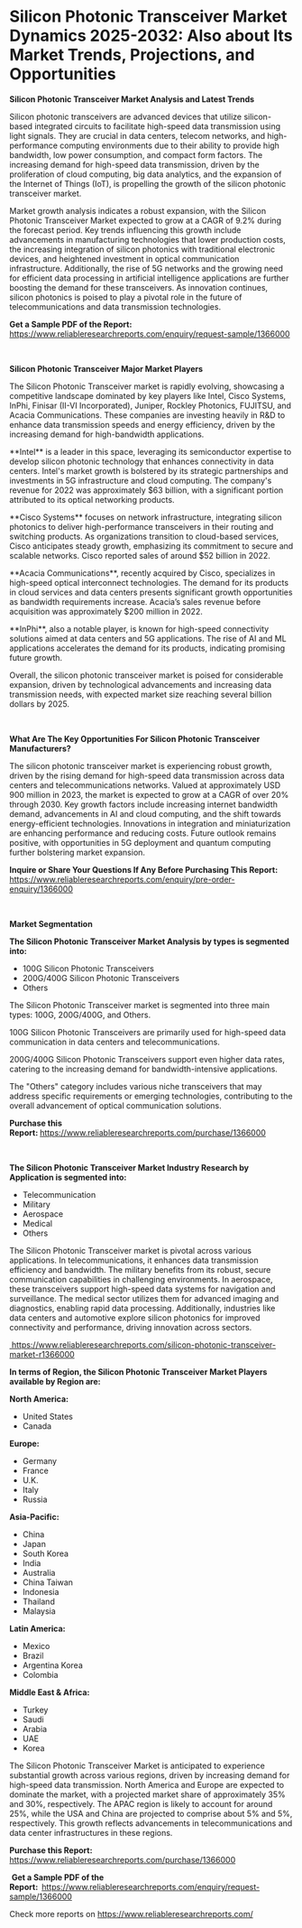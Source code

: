 <p><h1>Silicon Photonic Transceiver Market Dynamics 2025-2032: Also about Its Market Trends, Projections, and Opportunities</h1></p><p><strong>Silicon Photonic Transceiver Market Analysis and Latest Trends</strong></p>
<p><p>Silicon photonic transceivers are advanced devices that utilize silicon-based integrated circuits to facilitate high-speed data transmission using light signals. They are crucial in data centers, telecom networks, and high-performance computing environments due to their ability to provide high bandwidth, low power consumption, and compact form factors. The increasing demand for high-speed data transmission, driven by the proliferation of cloud computing, big data analytics, and the expansion of the Internet of Things (IoT), is propelling the growth of the silicon photonic transceiver market.</p><p>Market growth analysis indicates a robust expansion, with the Silicon Photonic Transceiver Market expected to grow at a CAGR of 9.2% during the forecast period. Key trends influencing this growth include advancements in manufacturing technologies that lower production costs, the increasing integration of silicon photonics with traditional electronic devices, and heightened investment in optical communication infrastructure. Additionally, the rise of 5G networks and the growing need for efficient data processing in artificial intelligence applications are further boosting the demand for these transceivers. As innovation continues, silicon photonics is poised to play a pivotal role in the future of telecommunications and data transmission technologies.</p></p>
<p><strong>Get a Sample PDF of the Report:&nbsp;</strong> <a href="https://www.reliableresearchreports.com/enquiry/request-sample/1366000?utm_campaign=2774&utm_medium=2&utm_source=Github&utm_content=ia&utm_term=22032025&utm_id=silicon-photonic-transceiver">https://www.reliableresearchreports.com/enquiry/request-sample/1366000</a></p>
<p>&nbsp;</p>
<p><strong>Silicon Photonic Transceiver Major Market Players</strong></p>
<p><p>The Silicon Photonic Transceiver market is rapidly evolving, showcasing a competitive landscape dominated by key players like Intel, Cisco Systems, InPhi, Finisar (II-VI Incorporated), Juniper, Rockley Photonics, FUJITSU, and Acacia Communications. These companies are investing heavily in R&D to enhance data transmission speeds and energy efficiency, driven by the increasing demand for high-bandwidth applications.</p><p>**Intel** is a leader in this space, leveraging its semiconductor expertise to develop silicon photonic technology that enhances connectivity in data centers. Intel's market growth is bolstered by its strategic partnerships and investments in 5G infrastructure and cloud computing. The company's revenue for 2022 was approximately $63 billion, with a significant portion attributed to its optical networking products.</p><p>**Cisco Systems** focuses on network infrastructure, integrating silicon photonics to deliver high-performance transceivers in their routing and switching products. As organizations transition to cloud-based services, Cisco anticipates steady growth, emphasizing its commitment to secure and scalable networks. Cisco reported sales of around $52 billion in 2022.</p><p>**Acacia Communications**, recently acquired by Cisco, specializes in high-speed optical interconnect technologies. The demand for its products in cloud services and data centers presents significant growth opportunities as bandwidth requirements increase. Acacia’s sales revenue before acquisition was approximately $200 million in 2022.</p><p>**InPhi**, also a notable player, is known for high-speed connectivity solutions aimed at data centers and 5G applications. The rise of AI and ML applications accelerates the demand for its products, indicating promising future growth.</p><p>Overall, the silicon photonic transceiver market is poised for considerable expansion, driven by technological advancements and increasing data transmission needs, with expected market size reaching several billion dollars by 2025.</p></p>
<p>&nbsp;</p>
<p><strong>What Are The Key Opportunities For Silicon Photonic Transceiver Manufacturers?</strong></p>
<p><p>The silicon photonic transceiver market is experiencing robust growth, driven by the rising demand for high-speed data transmission across data centers and telecommunications networks. Valued at approximately USD 900 million in 2023, the market is expected to grow at a CAGR of over 20% through 2030. Key growth factors include increasing internet bandwidth demand, advancements in AI and cloud computing, and the shift towards energy-efficient technologies. Innovations in integration and miniaturization are enhancing performance and reducing costs. Future outlook remains positive, with opportunities in 5G deployment and quantum computing further bolstering market expansion.</p></p>
<p><strong>Inquire or Share Your Questions If Any Before Purchasing This Report:</strong> <a href="https://www.reliableresearchreports.com/enquiry/pre-order-enquiry/1366000?utm_campaign=2774&utm_medium=2&utm_source=Github&utm_content=ia&utm_term=22032025&utm_id=silicon-photonic-transceiver">https://www.reliableresearchreports.com/enquiry/pre-order-enquiry/1366000</a></p>
<p>&nbsp;</p>
<p><strong>Market Segmentation</strong></p>
<p><strong>The Silicon Photonic Transceiver Market Analysis by types is segmented into:</strong></p>
<p><ul><li>100G Silicon Photonic Transceivers</li><li>200G/400G Silicon Photonic Transceivers</li><li>Others</li></ul></p>
<p><p>The Silicon Photonic Transceiver market is segmented into three main types: 100G, 200G/400G, and Others. </p><p>100G Silicon Photonic Transceivers are primarily used for high-speed data communication in data centers and telecommunications. </p><p>200G/400G Silicon Photonic Transceivers support even higher data rates, catering to the increasing demand for bandwidth-intensive applications. </p><p>The "Others" category includes various niche transceivers that may address specific requirements or emerging technologies, contributing to the overall advancement of optical communication solutions.</p></p>
<p><strong>Purchase this Report:&nbsp;</strong><a href="https://www.reliableresearchreports.com/purchase/1366000?utm_campaign=2774&utm_medium=2&utm_source=Github&utm_content=ia&utm_term=22032025&utm_id=silicon-photonic-transceiver">https://www.reliableresearchreports.com/purchase/1366000</a></p>
<p>&nbsp;</p>
<p><strong>The Silicon Photonic Transceiver Market Industry Research by Application is segmented into:</strong></p>
<p><ul><li>Telecommunication</li><li>Military</li><li>Aerospace</li><li>Medical</li><li>Others</li></ul></p>
<p><p>The Silicon Photonic Transceiver market is pivotal across various applications. In telecommunications, it enhances data transmission efficiency and bandwidth. The military benefits from its robust, secure communication capabilities in challenging environments. In aerospace, these transceivers support high-speed data systems for navigation and surveillance. The medical sector utilizes them for advanced imaging and diagnostics, enabling rapid data processing. Additionally, industries like data centers and automotive explore silicon photonics for improved connectivity and performance, driving innovation across sectors.</p></p>
<p><a href="https://www.reliableresearchreports.com/silicon-photonic-transceiver-market-r1366000?utm_campaign=2774&utm_medium=2&utm_source=Github&utm_content=ia&utm_term=22032025&utm_id=silicon-photonic-transceiver">&nbsp;https://www.reliableresearchreports.com/silicon-photonic-transceiver-market-r1366000</a></p>
<p><strong>In terms of Region, the Silicon Photonic Transceiver Market Players available by Region are:</strong></p>
<p>
    <p> <strong> North America: </strong>
        <ul>
            <li>United States</li>
            <li>Canada</li>
        </ul>
        </p> 
    <p> <strong> Europe: </strong>
        <ul>
            <li>Germany</li>
            <li>France</li>
            <li>U.K.</li>
            <li>Italy</li>
            <li>Russia</li>
        </ul>
        </p> 
    <p> <strong> Asia-Pacific: </strong>
        <ul>
            <li>China</li>
            <li>Japan</li>
            <li>South Korea</li>
            <li>India</li>
            <li>Australia</li>
            <li>China Taiwan</li>
            <li>Indonesia</li>
            <li>Thailand</li>
            <li>Malaysia</li>
        </ul>
        </p> 
    <p> <strong> Latin America: </strong>
        <ul>
            <li>Mexico</li>
            <li>Brazil</li>
            <li>Argentina Korea</li>
            <li>Colombia</li>
        </ul>
        </p> 
    <p> <strong> Middle East & Africa: </strong>
        <ul>
            <li>Turkey</li>
            <li>Saudi</li>
            <li>Arabia</li>
            <li>UAE</li>
            <li>Korea</li>
        </ul>
    </p>
    </p>
<p><p>The Silicon Photonic Transceiver Market is anticipated to experience substantial growth across various regions, driven by increasing demand for high-speed data transmission. North America and Europe are expected to dominate the market, with a projected market share of approximately 35% and 30%, respectively. The APAC region is likely to account for around 25%, while the USA and China are projected to comprise about 5% and 5%, respectively. This growth reflects advancements in telecommunications and data center infrastructures in these regions.</p></p>
<p><strong>Purchase this Report: </strong><a href="https://www.reliableresearchreports.com/purchase/1366000?utm_campaign=2774&utm_medium=2&utm_source=Github&utm_content=ia&utm_term=22032025&utm_id=silicon-photonic-transceiver">https://www.reliableresearchreports.com/purchase/1366000</a></p>
<p>&nbsp;<strong>Get a Sample PDF of the Report:&nbsp;&nbsp;</strong><a href="https://www.reliableresearchreports.com/enquiry/request-sample/1366000?utm_campaign=2774&utm_medium=2&utm_source=Github&utm_content=ia&utm_term=22032025&utm_id=silicon-photonic-transceiver">https://www.reliableresearchreports.com/enquiry/request-sample/1366000</a></p>
<p><strong></strong></p>
<p>Check more reports on <a href="https://www.reliableresearchreports.com/?utm_campaign=2774&utm_medium=2&utm_source=Github&utm_content=ia&utm_term=22032025&utm_id=silicon-photonic-transceiver">https://www.reliableresearchreports.com/</a></p>